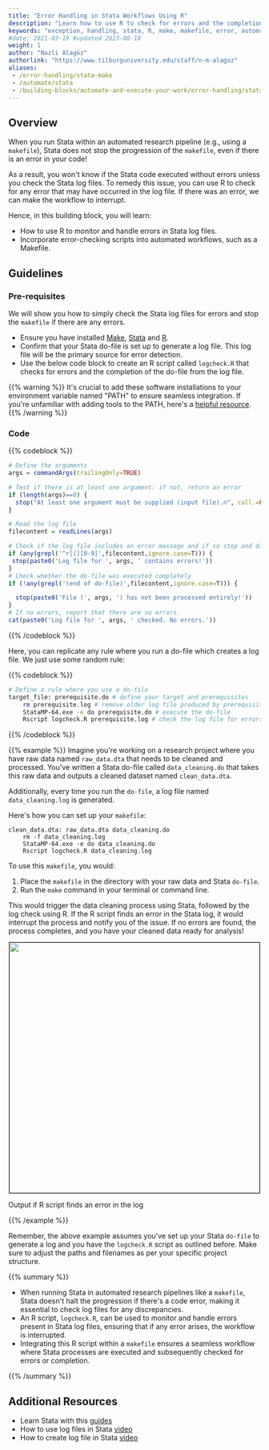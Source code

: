 ```yaml
---
title: "Error Handling in Stata Workflows Using R"
description: "Learn how to use R to check for errors and the completion of Stata code in batch mode or in a Makefile."
keywords: "exception, handling, stata, R, make, makefile, error, automation, workflow, log file, error checking, pipeline, log"
#date: 2021-03-19 #updated 2023-08-18
weight: 1
author: "Nazli Alagöz"
authorlink: "https://www.tilburguniversity.edu/staff/n-m-alagoz"
aliases:
 - /error-handling/stata-make
 - /automate/stata
 - /building-blocks/automate-and-execute-your-work/error-handling/stata-error-handling-make/
---
```


## Overview

When you run Stata within an automated research pipeline (e.g., using a `makefile`), Stata does not stop the progression of the `makefile`, even if there is an error in your code!

As a result, you won't know if the Stata code executed without errors unless you check the Stata log files. To remedy this issue, you can use R to check for any error that may have occurred in the log file. If there was an error, we can make the workflow to interrupt. 

Hence, in this building block, you will learn:

- How to use R to monitor and handle errors in Stata log files.
- Incorporate error-checking scripts into automated workflows, such as a Makefile.

## Guidelines

### Pre-requisites

We will show you how to simply check the Stata log files for errors and stop the `makefile` if there are any errors.

* Ensure you have installed [Make](/get/make), [Stata](/get/stata) and [R](/get/r/).
* Confirm that your Stata do-file is set up to generate a log file. This log file will be the primary source for error detection.
* Use the below code block to create an R script called `logcheck.R` that checks for errors and the completion of the do-file from the log file.

{{% warning %}}
It's crucial to add these software installations to your environment variable named "PATH" to ensure seamless integration. If you're unfamiliar with adding tools to the PATH, here's a [helpful resource](https://github.com/alexal1/Insomniac/wiki/Adding-platform-tools-to-the-PATH-environment-variable).
{{% /warning %}}


### Code

{{% codeblock %}}
```R
# Define the arguments
args = commandArgs(trailingOnly=TRUE)

# Test if there is at least one argument: if not, return an error
if (length(args)==0) {
  stop("At least one argument must be supplied (input file).n", call.=FALSE)
}

# Read the log file
filecontent = readLines(args)

# Check if the log file includes an error massage and if so stop and display an error message
if (any(grepl('^r[(][0-9]',filecontent,ignore.case=T))) {
 stop(paste0('Log file for ', args, ' contains errors!'))
}
# Check whether the do-file was executed completely
if (!any(grepl('(end of do-file)',filecontent,ignore.case=T))) {

  stop(paste0('File (', args, ') has not been processed entirely!'))
}
# If no errors, report that there are no errors.
cat(paste0('Log file for ', args, ' checked. No errors.'))
```
{{% /codeblock %}}

Here, you can replicate any rule where you run a do-file which creates a log file. We just use some random rule:

{{% codeblock %}}

```bash
# Define a rule where you use a do-file
target_file: prerequisite.do # define your target and prerequisites
	rm prerequisite.log # remove older log file produced by prerequisite.do previously
	StataMP-64.exe -e do prerequisite.do # execute the do-file
	Rscript logcheck.R prerequisite.log # check the log file for errors or incompletion
```

{{% /codeblock %}}

{{% example %}}
Imagine you're working on a research project where you have raw data named `raw_data.dta` that needs to be cleaned and processed. You've written a Stata do-file called `data_cleaning.do` that takes this raw data and outputs a cleaned dataset named `clean_data.dta`. 

Additionally, every time you run the `do-file`, a log file named `data_cleaning.log` is generated.

Here's how you can set up your `makefile`:
```
clean_data.dta: raw_data.dta data_cleaning.do
	rm -f data_cleaning.log  
	StataMP-64.exe -e do data_cleaning.do  
	Rscript logcheck.R data_cleaning.log  

```
To use this `makefile`, you would:

1. Place the `makefile` in the directory with your raw data and Stata `do-file`.
2. Run the `make` command in your terminal or command line. 

This would trigger the data cleaning process using Stata, followed by the log check using R.
If the R script finds an error in the Stata log, it would interrupt the process and notify you of the issue. If no errors are found, the process completes, and you have your cleaned data ready for analysis!

<p align = "center">
<img src = "../images/stata-logfile.png" width="500" style="border:1px solid black;">
<figcaption> Output if R script finds an error in the log</figcaption>
</p>

{{% /example %}}

Remember, the above example assumes you've set up your Stata `do-file` to generate a log and you have the `logcheck.R` script as outlined before. Make sure to adjust the paths and filenames as per your specific project structure.

{{% summary %}}

- When running Stata in automated research pipelines like a `makefile`, Stata doesn't halt the progression if there's a code error, making it essential to check log files for any discrepancies.
- An R script, `logcheck.R`, can be used to monitor and handle errors present in Stata log files, ensuring that if any error arises, the workflow is interrupted.
- Integrating this R script within a `makefile` ensures a seamless workflow where Stata processes are executed and subsequently checked for errors or completion.

{{% /summary %}}

## Additional Resources

- Learn Stata with this [guides](https://sites.tufts.edu/datalab/learning-statistics/stats-online-tutorials/stata-resources/)
- How to use log files in Stata [video](https://www.youtube.com/watch?v=3N9l9i5HyaE)
- How to create log file in Stata [video](https://www.youtube.com/watch?v=kIjn_xJM2yQ)